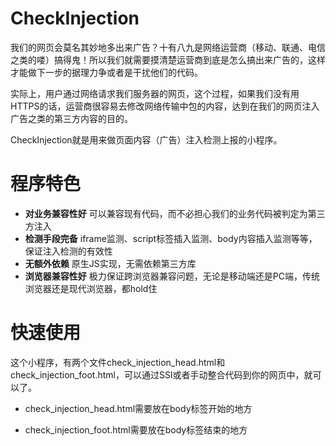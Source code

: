 #  CheckInjection
我们的网页会莫名其妙地多出来广告？十有八九是网络运营商（移动、联通、电信之类的喽）搞得鬼！所以我们就需要摸清楚运营商到底是怎么搞出来广告的，这样才能做下一步的据理力争或者是干扰他们的代码。

实际上，用户通过网络请求我们服务器的网页，这个过程，如果我们没有用HTTPS的话，运营商很容易去修改网络传输中包的内容，达到在我们的网页注入广告之类的第三方内容的目的。

CheckInjection就是用来做页面内容（广告）注入检测上报的小程序。

# 程序特色

- **对业务兼容性好** 可以兼容现有代码，而不必担心我们的业务代码被判定为第三方注入
- **检测手段完备** iframe监测、script标签插入监测、body内容插入监测等等，保证注入检测的有效性
- **无额外依赖** 原生JS实现，无需依赖第三方库
- **浏览器兼容性好** 极力保证跨浏览器兼容问题，无论是移动端还是PC端，传统浏览器还是现代浏览器，都hold住

# 快速使用
这个小程序，有两个文件check_injection_head.html和check_injection_foot.html，可以通过SSI或者手动整合代码到你的网页中，就可以了。

- check_injection_head.html需要放在body标签开始的地方

- check_injection_foot.html需要放在body标签结束的地方
